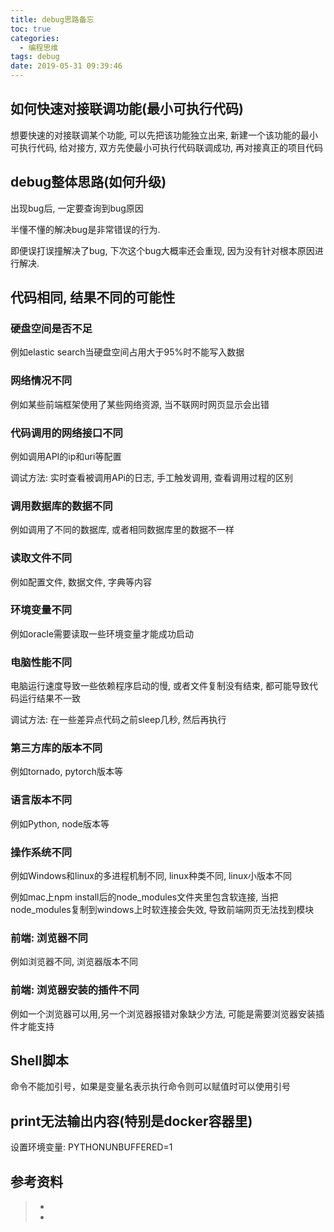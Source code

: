 ```yaml
---
title: debug思路备忘
toc: true
categories:
  - 编程思维
tags: debug
date: 2019-05-31 09:39:46
---
```






## 如何快速对接联调功能(最小可执行代码)

想要快速的对接联调某个功能, 可以先把该功能独立出来, 新建一个该功能的最小可执行代码, 给对接方, 双方先使最小可执行代码联调成功, 再对接真正的项目代码



## debug整体思路(如何升级)

出现bug后, 一定要查询到bug原因

半懂不懂的解决bug是非常错误的行为. 

即便误打误撞解决了bug, 下次这个bug大概率还会重现, 因为没有针对根本原因进行解决.





## 代码相同, 结果不同的可能性

### 硬盘空间是否不足

例如elastic search当硬盘空间占用大于95%时不能写入数据

### 网络情况不同

例如某些前端框架使用了某些网络资源, 当不联网时网页显示会出错

### 代码调用的网络接口不同

例如调用API的ip和uri等配置

调试方法: 实时查看被调用APi的日志, 手工触发调用, 查看调用过程的区别

### 调用数据库的数据不同

例如调用了不同的数据库, 或者相同数据库里的数据不一样

### 读取文件不同

例如配置文件, 数据文件, 字典等内容

### 环境变量不同

例如oracle需要读取一些环境变量才能成功启动

### 电脑性能不同

电脑运行速度导致一些依赖程序启动的慢, 或者文件复制没有结束, 都可能导致代码运行结果不一致

调试方法: 在一些差异点代码之前sleep几秒, 然后再执行

### 第三方库的版本不同

例如tornado, pytorch版本等

### 语言版本不同

例如Python, node版本等

### 操作系统不同

例如Windows和linux的多进程机制不同, linux种类不同, linux小版本不同

例如mac上npm install后的node_modules文件夹里包含软连接, 当把node_modules复制到windows上时软连接会失效, 导致前端网页无法找到模块

### 前端: 浏览器不同

例如浏览器不同, 浏览器版本不同

### 前端: 浏览器安装的插件不同

例如一个浏览器可以用,另一个浏览器报错对象缺少方法, 可能是需要浏览器安装插件才能支持

## Shell脚本

命令不能加引号，如果是变量名表示执行命令则可以赋值时可以使用引号



## print无法输出内容(特别是docker容器里)

设置环境变量: PYTHONUNBUFFERED=1



## 参考资料
> - []()
> - []()
